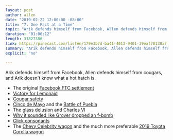 ```yaml
---
layout: post
author: allen
date: "2019-02-22 12:00:00 -08:00"
title: "7. One Fact at a Time"
topic: "Arik defends himself from Facebook, Allen defends himself from cougars, and Arik doesn't know what a hot hatch is."
duration: "01:06:12"
length: 31827386
link: https://pinecast.com/listen/179e3b7d-ba41-4013-9401-39eaf78138a7.mp3
summary: "Arik defends himself from Facebook, Allen defends himself from cougars, and Arik doesn't know what a hot hatch is."
explicit: "no"

---
```

 
Arik defends himself from Facebook, Allen defends himself from cougars, and Arik doesn't know what a hot hatch is.

- The original [Facebook FTC settlement](https://www.ftc.gov/news-events/press-releases/2011/11/facebook-settles-ftc-charges-it-deceived-consumers-failing-keep)
- [Victory for Lemonaid](https://translate.google.com/translate?sl=de&tl=en&u=https%3A%2F%2Flemon-aid.de%2Funterzuckert%2Ferfolgreiche-suesstemkritik%2F)
- [Cougar safety](https://wildsafebc.com/cougar/)
- [Cinco de Mayo](https://en.wikipedia.org/wiki/Cinco_de_Mayo) and the [Battle of Puebla](https://en.wikipedia.org/wiki/Battle_of_Puebla)
- The [glass delusion](https://en.wikipedia.org/wiki/Glass_delusion) and [Charles VI](https://en.wikipedia.org/wiki/Charles_VI_of_France)
- [Why it sounded like Grover dropped an f-bomb](http://christiandicanio.blogspot.com/2018/12/is-grover-swearing-no-its-in-your-ears.html)
- [Click consonants](https://en.wikipedia.org/wiki/Click_consonant)
- The [Chevy Celebrity wagon](https://en.wikipedia.org/wiki/Chevrolet_Celebrity) and the much more preferable [2019 Toyota Corolla wagon](https://www.caranddriver.com/news/a22972979/toyota-corolla-wagon-touring-sports-new/) 
